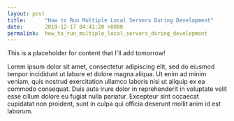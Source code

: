```yaml
---
layout: post
title:      "How to Run Multiple Local Servers During Development"
date:       2019-12-17 04:41:20 +0000
permalink:  how_to_run_multiple_local_servers_during_development
---
```



This is a placeholder for content that I'll add tomorrow!

Lorem ipsum dolor sit amet, consectetur adipiscing elit, sed do eiusmod tempor incididunt ut labore et dolore magna aliqua. Ut enim ad minim veniam, quis nostrud exercitation ullamco laboris nisi ut aliquip ex ea commodo consequat. Duis aute irure dolor in reprehenderit in voluptate velit esse cillum dolore eu fugiat nulla pariatur. Excepteur sint occaecat cupidatat non proident, sunt in culpa qui officia deserunt mollit anim id est laborum.
